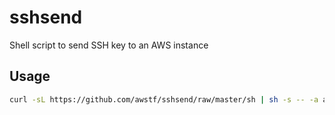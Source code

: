 # sshsend

Shell script to send SSH key to an AWS instance

## Usage

```bash
curl -sL https://github.com/awstf/sshsend/raw/master/sh | sh -s -- -a availability-zone -i instance-id
```
